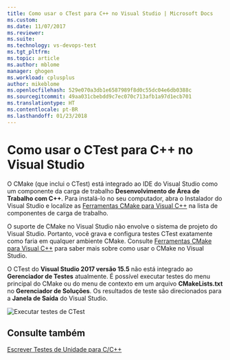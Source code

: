 ```yaml
---
title: Como usar o CTest para C++ no Visual Studio | Microsoft Docs
ms.custom: 
ms.date: 11/07/2017
ms.reviewer: 
ms.suite: 
ms.technology: vs-devops-test
ms.tgt_pltfrm: 
ms.topic: article
ms.author: mblome
manager: ghogen
ms.workload: cplusplus
author: mikeblome
ms.openlocfilehash: 529e070a3db1e6587989f8d0c55dc04e6db0388c
ms.sourcegitcommit: 49aa031cbebdd9c7ec070c713afb1a97d1ecb701
ms.translationtype: HT
ms.contentlocale: pt-BR
ms.lasthandoff: 01/23/2018
---
```

# <a name="how-to-use-ctest-for-c-in-visual-studio"></a>Como usar o CTest para C++ no Visual Studio
O CMake (que inclui o CTest) está integrado ao IDE do Visual Studio como um componente da carga de trabalho **Desenvolvimento de Área de Trabalho com C++**. Para instalá-lo no seu computador, abra o Instalador do Visual Studio e localize as [Ferramentas CMake para Visual C++](/cpp/ide/cmake-tools-for-visual-cpp) na lista de componentes de carga de trabalho.

O suporte de CMake no Visual Studio não envolve o sistema de projeto do Visual Studio. Portanto, você grava e configura testes CTest exatamente como faria em qualquer ambiente CMake. Consulte [Ferramentas CMake para Visual C++](/cpp/ide/cmake-tools-for-visual-cpp) para saber mais sobre como usar o CMake no Visual Studio.

O CTest do **Visual Studio 2017 versão 15.5** não está integrado ao **Gerenciador de Testes** atualmente. É possível executar testes do menu principal do CMake ou do menu de contexto em um arquivo **CMakeLists.txt** no **Gerenciador de Soluções**. Os resultados de teste são direcionados para a **Janela de Saída** do Visual Studio.

![Executar testes de CTest](media/cpp-cmake-run-tests.png "Executar testes de CTest")

## <a name="see-also"></a>Consulte também
[Escrever Testes de Unidade para C/C++](writing-unit-tests-for-c-cpp.md)
